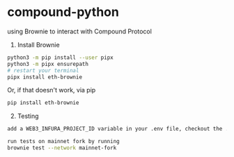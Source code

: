 # compound-python
using Brownie to interact with Compound Protocol

1. Install Brownie

```bash
python3 -m pip install --user pipx
python3 -m pipx ensurepath
# restart your terminal
pipx install eth-brownie
```
Or, if that doesn't work, via pip
```bash
pip install eth-brownie
```

2. Testing
```bash
add a WEB3_INFURA_PROJECT_ID variable in your .env file, checkout the .env.sample for ref

run tests on mainnet fork by running 
brownie test --network mainnet-fork
```
